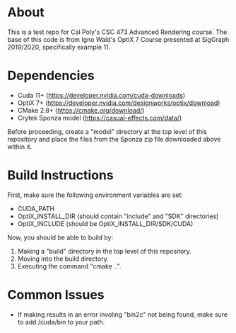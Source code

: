 # About
This is a test repo for Cal Poly's CSC 473 Advanced Rendering course. The base of this code is from Igno Wald's OptiX 7 Course presented at SigGraph 2019/2020, specifically example 11.

# Dependencies
- Cuda 11+ (https://developer.nvidia.com/cuda-downloads)
- OptiX 7+ (https://developer.nvidia.com/designworks/optix/download)
- CMake 2.8+ (https://cmake.org/download/)
- Crytek Sponza model (https://casual-effects.com/data/)

Before proceeding, create a "model" directory at the top level of this repository and place the files from the Sponza zip file downloaded above within it. 

# Build Instructions
First, make sure the following environment variables are set:
- CUDA_PATH
- OptiX_INSTALL_DIR (should contain "include" and "SDK" directories)
- OptiX_INCLUDE (should be OptiX_INSTALL_DIR/SDK/CUDA)

Now, you should be able to build by:
1. Making a "build" directory in the top level of this repository.
2. Moving into the build directory.
3. Executing the command "cmake ..".

# Common Issues
- If making results in an error involing "bin2c" not being found, make sure to add /cuda/bin to your path.
